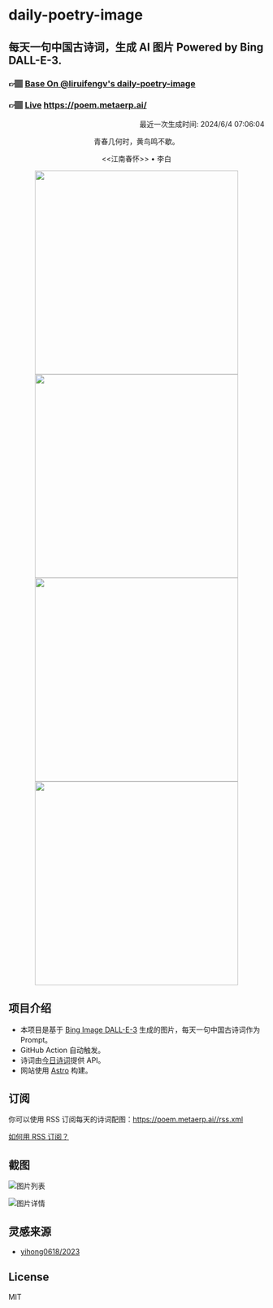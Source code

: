 
# daily-poetry-image

## 每天一句中国古诗词，生成 AI 图片 Powered by Bing DALL-E-3.

### 👉🏽 [Base On @liruifengv's daily-poetry-image](https://github.com/liruifengv/daily-poetry-image)

### 👉🏽 [Live](https://poem.metaerp.ai/) https://poem.metaerp.ai/

<p align="right">
  最近一次生成时间: 2024/6/4 07:06:04
</p>
<p align="center">
青春几何时，黄鸟鸣不歇。
</p>
<p align="center">
<<江南春怀>> • 李白
</p>
<p align="center">
<img src="https://tse2.mm.bing.net/th/id/OIG3.k3hhknpW0.LyOyJJiRQb" height="400" width="400" />
<img src="https://tse1.mm.bing.net/th/id/OIG3.s1CBgszeAaL4OMDj547z" height="400" width="400" />
<img src="https://tse3.mm.bing.net/th/id/OIG3.3gCZgBnQy4KNk3sAIBos" height="400" width="400" />
<img src="https://tse2.mm.bing.net/th/id/OIG3.XVX9llCoeV7LzZ36Vdcf" height="400" width="400" />
</p>

## 项目介绍

-   本项目是基于 [Bing Image DALL-E-3](https://www.bing.com/images/create) 生成的图片，每天一句中国古诗词作为 Prompt。
-   GitHub Action 自动触发。
-   诗词由[今日诗词](https://www.jinrishici.com/)提供 API。
-   网站使用 [Astro](https://astro.build) 构建。

## 订阅

你可以使用 RSS 订阅每天的诗词配图：https://poem.metaerp.ai//rss.xml

[如何用 RSS 订阅？](https://zhuanlan.zhihu.com/p/55026716)

## 截图

![图片列表](./screenshots/01.png)

![图片详情](./screenshots/02.png)

## 灵感来源

-   [yihong0618/2023](https://github.com/yihong0618/2023)

## License

MIT
